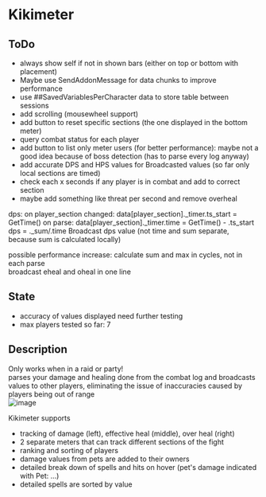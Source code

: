# Kikimeter
## ToDo
- always show self if not in shown bars (either on top or bottom with placement)
- Maybe use SendAddonMessage for data chunks to improve performance
- use ##SavedVariablesPerCharacter data to store table between sessions
- add scrolling (mousewheel support)
- add button to reset specific sections (the one displayed in the bottom meter)
- query combat status for each player
- add button to list only meter users (for better performance): maybe not a good idea because of boss detection (has to parse every log anyway)
- add accurate DPS and HPS values for Broadcasted values (so far only local sections are timed)
- check each x seconds if any player is in combat and add to correct section
- maybe add something like threat per second and remove overheal

dps:
on player_section changed:
data[player_section]._timer.ts_start = GetTime()
on parse:
data[player_section]._timer.time = GetTime() - .ts_start
dps = ._sum/.time
Broadcast dps value (not time and sum separate, because sum is calculated locally)

possible performance increase:
calculate sum and max in cycles, not in each parse  
broadcast eheal and oheal in one line


## State
- accuracy of values displayed need further testing
- max players tested so far: 7

## Description
Only works when in a raid or party!  
parses your damage and healing done from the combat log and broadcasts values to other players, eliminating
the issue of inaccuracies caused by players being out of range  
![image](https://github.com/KikidoraFear/Kikimeter/assets/154637862/7a4a5a05-85fa-4402-8ff7-ed47b3b34d5e)
  
Kikimeter supports
- tracking of damage (left), effective heal (middle), over heal (right)
- 2 separate meters that can track different sections of the fight
- ranking and sorting of players
- damage values from pets are added to their owners
- detailed break down of spells and hits on hover (pet's damage indicated with Pet: ...)
- detailed spells are sorted by value
